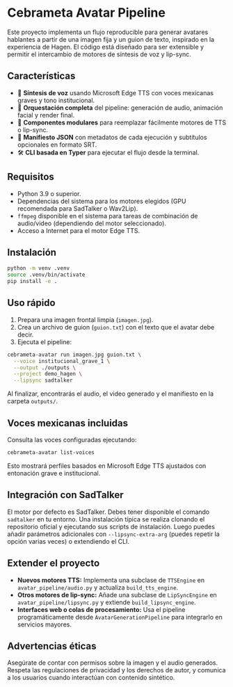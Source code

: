 # Cebrameta Avatar Pipeline

Este proyecto implementa un flujo reproducible para generar avatares hablantes a partir de una imagen fija y un guion de texto, inspirado en la experiencia de Hagen. El código está diseñado para ser extensible y permitir el intercambio de motores de síntesis de voz y lip-sync.

## Características

- 🎤 **Síntesis de voz** usando Microsoft Edge TTS con voces mexicanas graves y tono institucional.
- 🧠 **Orquestación completa** del pipeline: generación de audio, animación facial y render final.
- 🧩 **Componentes modulares** para reemplazar fácilmente motores de TTS o lip-sync.
- 📄 **Manifiesto JSON** con metadatos de cada ejecución y subtítulos opcionales en formato SRT.
- 🛠️ **CLI basada en Typer** para ejecutar el flujo desde la terminal.

## Requisitos

- Python 3.9 o superior.
- Dependencias del sistema para los motores elegidos (GPU recomendada para SadTalker o Wav2Lip).
- `ffmpeg` disponible en el sistema para tareas de combinación de audio/video (dependiendo del motor seleccionado).
- Acceso a Internet para el motor Edge TTS.

## Instalación

```bash
python -m venv .venv
source .venv/bin/activate
pip install -e .
```

## Uso rápido

1. Prepara una imagen frontal limpia (`imagen.jpg`).
2. Crea un archivo de guion (`guion.txt`) con el texto que el avatar debe decir.
3. Ejecuta el pipeline:

```bash
cebrameta-avatar run imagen.jpg guion.txt \
  --voice institucional_grave_1 \
  --output ./outputs \
  --project demo_hagen \
  --lipsync sadtalker
```

Al finalizar, encontrarás el audio, el video generado y el manifiesto en la carpeta `outputs/`.

## Voces mexicanas incluidas

Consulta las voces configuradas ejecutando:

```bash
cebrameta-avatar list-voices
```

Esto mostrará perfiles basados en Microsoft Edge TTS ajustados con entonación grave e institucional.

## Integración con SadTalker

El motor por defecto es SadTalker. Debes tener disponible el comando `sadtalker` en tu entorno. Una instalación típica se realiza clonando el repositorio oficial y ejecutando sus scripts de instalación. Luego puedes añadir parámetros adicionales con `--lipsync-extra-arg` (puedes repetir la opción varias veces) o extendiendo el CLI.

## Extender el proyecto

- **Nuevos motores TTS:** Implementa una subclase de `TTSEngine` en `avatar_pipeline/audio.py` y actualiza `build_tts_engine`.
- **Otros motores de lip-sync:** Añade una subclase de `LipSyncEngine` en `avatar_pipeline/lipsync.py` y extiende `build_lipsync_engine`.
- **Interfaces web o colas de procesamiento:** Usa el pipeline programáticamente desde `AvatarGenerationPipeline` para integrarlo en servicios mayores.

## Advertencias éticas

Asegúrate de contar con permisos sobre la imagen y el audio generados. Respeta las regulaciones de privacidad y los derechos de autor, y comunica a los usuarios cuando interactúan con contenido sintético.
